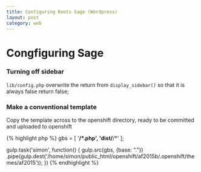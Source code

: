 ```yaml
---
title: Configuring Roots Sage (Wordpress)
layout: post
category: web
---
```


# Congfiguring Sage

### Turning off sidebar

`lib/config.php`
overwrite the return from `display_sidebar()` so that it is always false
  return false;

### Make a conventional template

Copy the template across to the openshift directory, ready to be committed and uploaded to openshift

{% highlight php %}
gbs = [
  '**/*.php',
  'dist/**/*'
];

gulp.task('simon', function() {
  gulp.src(gbs, {base: "."})
  .pipe(gulp.dest('/home/simon/public_html/openshift/af2015b/.openshift/themes/af2015'));
})
{% endhighlight %}
